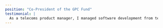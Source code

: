 ```yaml
---
position: "Co-President of the GPC Fund"
testimonial: |
  As a telecoms product manager, I managed software development from teams based in the US, the UK, Germany, Israel, and China. Pokecode consistently meets or surpasses the standards of those teams, delivering software reliably and responsibly; ahead of time, under budget, and with clear, accountable reporting. The caring, friendly attitude of the Pokecode team makes collaboration with them a joy, and we consider choosing them a key factor in the success of the Decidim project. We literally couldn't have done it without them.
---
```

